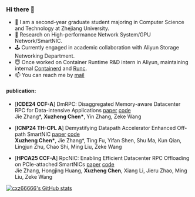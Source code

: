 ### Hi there 👋

- 🌱 I am a second-year graduate student majoring in Computer Science and Technology at Zhejiang University.
- :bug: Research on High-performance Network System/GPU Network/SmartNIC.
- 🕹️ Currently engaged in academic collaboration with Aliyun Storage Networking Department.
- 😇 Once worked on Container Runtime R&D intern in Aliyun, maintaining internal [Containerd](https://github.com/containerd/containerd) and [Runc](https://github.com/opencontainers/runc).
- 📫 You can reach me by [mail](mailto:chenxuz@zju.edu.cn)

#### publication:
- [**ICDE24 CCF-A**] DmRPC: Disaggregated Memory-aware Datacenter RPC for Data-intensive Applications [paper](https://ieeexplore.ieee.org/document/10597882) [code](https://github.com/cxz66666/DmRPC)  
  Jie Zhang\*, **Xuzheng Chen\***, Yin Zhang, Zeke Wang
  
- [**ICNP24 TH-CPL A**] Demystifying Datapath Accelerator Enhanced Off-path SmartNIC [paper](https://arxiv.org/abs/2402.03041) [code](https://github.com/RC4ML/BenchBF3)  
  **Xuzheng Chen\***, Jie Zhang\*, Ting Fu, Yifan Shen, Shu Ma, Kun Qian, Lingjun Zhu, Chao Shi, Ming Liu, Zeke Wang
  
- [**HPCA25 CCF-A**] RpcNIC: Enabling Efficient Datacenter RPC Offloading on PCIe-attached SmartNICs [paper](https://arxiv.org/abs/2411.07632) [code](https://github.com/RC4ML/RPCNIC)  
  Jie Zhang, Hongjing Huang, **Xuzheng Chen**, Xiang Li, Jieru Zhao, Ming Liu, Zeke Wang


[![cxz66666's GitHub stats](https://github-readme-stats.vercel.app/api?username=cxz66666)](https://github.com/anuraghazra/github-readme-stats)
